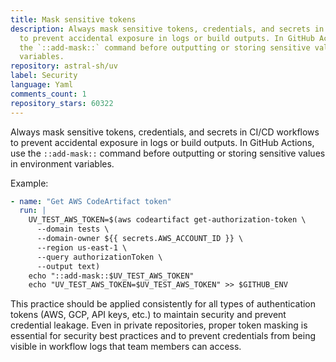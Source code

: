 ```yaml
---
title: Mask sensitive tokens
description: Always mask sensitive tokens, credentials, and secrets in CI/CD workflows
  to prevent accidental exposure in logs or build outputs. In GitHub Actions, use
  the `::add-mask::` command before outputting or storing sensitive values in environment
  variables.
repository: astral-sh/uv
label: Security
language: Yaml
comments_count: 1
repository_stars: 60322
---
```


Always mask sensitive tokens, credentials, and secrets in CI/CD workflows to prevent accidental exposure in logs or build outputs. In GitHub Actions, use the `::add-mask::` command before outputting or storing sensitive values in environment variables.

Example:
```yaml
- name: "Get AWS CodeArtifact token"
  run: |
    UV_TEST_AWS_TOKEN=$(aws codeartifact get-authorization-token \
      --domain tests \
      --domain-owner ${{ secrets.AWS_ACCOUNT_ID }} \
      --region us-east-1 \
      --query authorizationToken \
      --output text)
    echo "::add-mask::$UV_TEST_AWS_TOKEN"
    echo "UV_TEST_AWS_TOKEN=$UV_TEST_AWS_TOKEN" >> $GITHUB_ENV
```

This practice should be applied consistently for all types of authentication tokens (AWS, GCP, API keys, etc.) to maintain security and prevent credential leakage. Even in private repositories, proper token masking is essential for security best practices and to prevent credentials from being visible in workflow logs that team members can access.